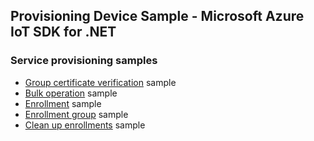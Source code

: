 ## Provisioning Device Sample - Microsoft Azure IoT SDK for .NET

### Service provisioning samples

- [Group certificate verification][group-cert-sample] sample
- [Bulk operation][bulk-op-sample] sample
- [Enrollment][enrollment-sample] sample
- [Enrollment group][enrollment-group-sample] sample
- [Clean up enrollments][clean-up-enrollments-sample] sample

[group-cert-sample]: https://github.com/Azure/azure-iot-sdk-csharp/tree/main/provisioning/service/samples/how%20to%20guides/GroupCertificateVerificationSample
[bulk-op-sample]: https://github.com/Azure/azure-iot-sdk-csharp/tree/main/provisioning/service/samples/how%20to%20guides/BulkOperationSample
[enrollment-sample]: https://github.com/Azure/azure-iot-sdk-csharp/tree/main/provisioning/service/samples/getting%20started/EnrollmentSample
[enrollment-group-sample]: https://github.com/Azure/azure-iot-sdk-csharp/tree/main/provisioning/service/samples/getting%20started/EnrollmentGroupSample
[clean-up-enrollments-sample]: https://github.com/Azure/azure-iot-sdk-csharp/tree/main/provisioning/service/samples/getting%20started/CleanupEnrollmentsSample